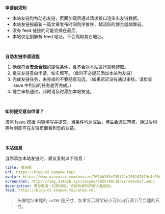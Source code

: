 **申请前须知**

- 本站友链均为动态友链，页面加载后通过请求接口渲染出友链数据。
- 本站友链按最新一篇文章发布时间倒序排序，越活跃的博主就越靠前。
- 没有 feed 链接的可能会排在最后。
- 本站仅定期解析 feed 地址，不会爬取其它地址。

<br>

**自助友链申请流程**

1. 确保符合**安全合规**的硬性条件，且不会对本站进行高频爬取。
2. 提交友链意向申请，如实填写。（此时不必提前添加本站为友链）
3. 完成友链任务，未完成的不要随意勾选。（如果迟迟没有通过审核，请检查 issue 中列出的任务是否完成。）
4. 博主审核通过，此时请及时添加本站友链。

<br>

**如何提交意向申请？**

按照 [Issue 模板](https://github.com/kemiaofxjun/bloog-friends/issues/new/choose) 内容填写并提交，当条件均达成后，博主会通过审核，通过后稍等片刻即可在友链页面看到您的友链。

<br>

**本站信息**

当你添加本站友链时，建议复制以下信息：

```yaml
title: 喵洛阁
url: https://blog-v3.kemeow.top/
avatar: https://www.gravatar.com/avatar/7614b285e795f21e780247019c4e15c4?s=256
screenshot: https://img.314926.xyz/images/2025/09/18/screenshot.webp
description: 愿你看清一切真相后，依旧热爱你的家人和朋友。
feed: https://blog-v3.kemeow.top/atom.xml
```

> 头像地址末尾的 `s=256` 是尺寸，如果显示框架较小可以自行调节至合适的尺寸。
